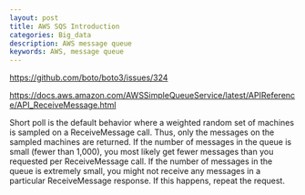 ```yaml
---
layout: post
title: AWS SQS Introduction
categories: Big_data
description: AWS message queue
keywords: AWS, message queue
---
```


https://github.com/boto/boto3/issues/324


https://docs.aws.amazon.com/AWSSimpleQueueService/latest/APIReference/API_ReceiveMessage.html

Short poll is the default behavior where a weighted random set of machines is sampled on a ReceiveMessage call. Thus, only the messages on the sampled machines are returned. If the number of messages in the queue is small (fewer than 1,000), you most likely get fewer messages than you requested per ReceiveMessage call. If the number of messages in the queue is extremely small, you might not receive any messages in a particular ReceiveMessage response. If this happens, repeat the request.

